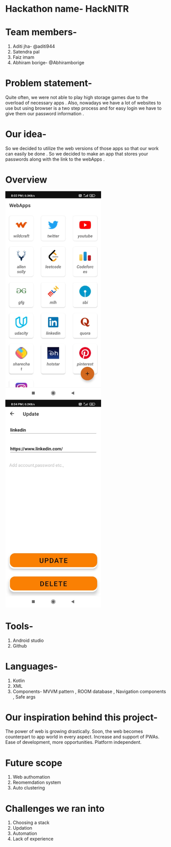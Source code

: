 # Hackathon name- HackNITR

# Team members-
1. Aditi jha- @aditi944
2. Satendra pal
3. Faiz imam
4. Abhiram borige- @Abhiramborige

# Problem statement-  
Quite often, we were not able to play high storage games due to the overload of necessary apps .
Also, nowadays we have a lot of websites to use but using browser is a two step process and for easy login we have to give them our password information .

# Our idea- 
So we decided to utilize the web versions of those apps so that our work can easily be done . So we decided to make an app that stores your passwords along with the link to the webApps .

# Overview
<p float="left">
  <img src="images/two.jpeg" width="300" /> 
  <img src="images/one.jpeg" width="300" />
</p>


# Tools-
1. Android studio
2. Github

# Languages-
1. Kotlin
2. XML
3. Components- MVVM pattern , ROOM database , Navigation components , Safe args

# Our inspiration behind this project- 
The power of web is growing drastically.
Soon, the web becomes counterpart to app world in every aspect.
Increase and support of PWAs.
Ease of development, more opportunities.
Platform independent.

# Future scope
1. Web authomation
2. Reomemdation system
3. Auto clustering

# Challenges we ran into
1. Choosing a stack
2. Updation
3. Automation
4. Lack of experience
